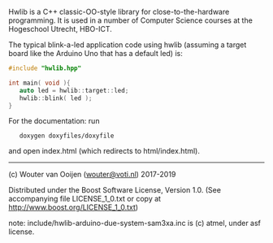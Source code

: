 Hwlib is a C++ classic-OO-style library for close-to-the-hardware
programming. It is used in a number of Computer Science courses
at the Hogeschool Utrecht, HBO-ICT.

The typical blink-a-led application code using hwlib
(assuming a target board like the Arduino Uno that has a default led) is:

```C++
#include "hwlib.hpp"

int main( void ){   
   auto led = hwlib::target::led;
   hwlib::blink( led );
}
```

For the documentation: run
```
   doxygen doxyfiles/doxyfile
```
and open index.html (which redirects to html/index.html).

-----------------------------------------------------------------------------      

(c) Wouter van Ooijen (wouter@voti.nl) 2017-2019

Distributed under the Boost Software License, Version 1.0.
(See accompanying file LICENSE_1_0.txt or copy at
http://www.boost.org/LICENSE_1_0.txt)     

note: include/hwlib-arduino-due-system-sam3xa.inc is (c) atmel,
under asf license.
